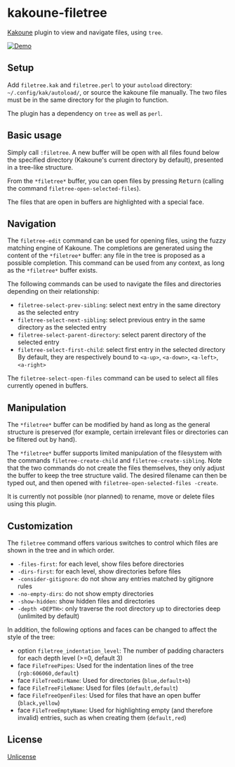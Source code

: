 # kakoune-filetree

[Kakoune](http://kakoune.org) plugin to view and navigate files, using `tree`.

[![Demo](https://asciinema.org/a/160945.png)](https://asciinema.org/a/160945)

## Setup

Add `filetree.kak` and `filetree.perl` to your `autoload` directory: `~/.config/kak/autoload/`, or source the kakoune file manually.
The two files must be in the same directory for the plugin to function.

The plugin has a dependency on `tree` as well as `perl`.

## Basic usage

Simply call `:filetree`. A new buffer will be open with all files found below the specified directory (Kakoune's current directory by default), presented in a tree-like structure.

From the `*filetree*` buffer, you can open files by pressing <kbd>Return</kbd> (calling the command `filetree-open-selected-files`).

The files that are open in buffers are highlighted with a special face.

## Navigation

The `filetree-edit` command can be used for opening files, using the fuzzy matching engine of Kakoune. The completions are generated using the content of the `*filetree*` buffer: any file in the tree is proposed as a possible completion. This command can be used from any context, as long as the `*filetree*` buffer exists.

The following commands can be used to navigate the files and directories depending on their relationship:  
* `filetree-select-prev-sibling`: select next entry in the same directory as the selected entry  
* `filetree-select-next-sibling`: select previous entry in the same directory as the selected entry  
* `filetree-select-parent-directory`: select parent directory of the selected entry  
* `filetree-select-first-child`: select first entry in the selected directory  
By default, they are respectively bound to `<a-up>`, `<a-down>`, `<a-left>`, `<a-right>`

The `filetree-select-open-files` command can be used to select all files currently opened in buffers.

## Manipulation

The `*filetree*` buffer can be modified by hand as long as the general structure is preserved (for example, certain irrelevant files or directories can be filtered out by hand).

The `*filetree*` buffer supports limited manipulation of the filesystem with the commands `filetree-create-child` and `filetree-create-sibling`. 
Note that the two commands do not create the files themselves, they only adjust the buffer to keep the tree structure valid. The desired filename can then be typed out, and then opened with `filetree-open-selected-files -create`.

It is currently not possible (nor planned) to rename, move or delete files using this plugin.

## Customization

The `filetree` command offers various switches to control which files are shown in the tree and in which order.
* `-files-first`: for each level, show files before directories  
* `-dirs-first`: for each level, show directories before files  
* `-consider-gitignore`: do not show any entries matched by gitignore rules  
* `-no-empty-dirs`: do not show empty directories  
* `-show-hidden`: show hidden files and directories  
* `-depth <DEPTH>`: only traverse the root directory up to <DEPTH> directories deep (unlimited by default)  

In addition, the following options and faces can be changed to affect the style of the tree:
* option `filetree_indentation_level`: The number of padding characters for each depth level (>=0, default 3)  
* face `FileTreePipes`: Used for the indentation lines of the tree (`rgb:606060,default`)  
* face `FileTreeDirName`: Used for directories (`blue,default+b`)  
* face `FileTreeFileName`: Used for files (`default,default`)  
* face `FileTreeOpenFiles`: Used for files that have an open buffer (`black,yellow`)  
* face `FileTreeEmptyName`: Used for highlighting empty (and therefore invalid) entries, such as when creating them (`default,red`)  

## License

[Unlicense](http://unlicense.org)

